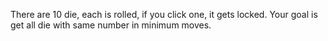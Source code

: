 There are 10 die, each is rolled, if you click one, it gets locked. Your goal is get all die with same number in minimum moves.
